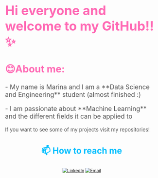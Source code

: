 <!-- Header Section -->
<div>
  <h1 style="font-size: 3em; color: #ff69b4;">Hi everyone and welcome to my GitHub!!✨</h1>
  <h2 style="font-size: 2.3em; color: #ff69b4;">😊About me:</h2>
  <p style="font-size: 1.5em; color: #555;"> - My name is Marina and I am a **Data Science and Engineering** student (almost finished :)</p>
  <p style="font-size: 1.5em; color: #555;"> - I am passionate about **Machine Learning** and the different fields it can be applied to</p>
  <p style="font-size: 1.2em; color: #555;">If you want to see some of my projects visit my repositories!</p>
</div>

<!-- Contact Information -->
<div align="center">
  <h3 style="font-size: 2em; color: #00bfff;">📫 How to reach me</h3>
  <p>
    <a href="[link-to-linkedin](https://www.linkedin.com/in/marina-g%C3%B3mez-rey-660594231/)"><img src="https://img.shields.io/badge/LinkedIn-0A66C2?style=for-the-badge&logo=linkedin&logoColor=white" alt="LinkedIn"></a>
    <a href="mailto:100472836@alumnos.uc3m.es"><img src="https://img.shields.io/badge/Email-D14836?style=for-the-badge&logo=gmail&logoColor=white" alt="Email"></a>
  </p>
</div>


